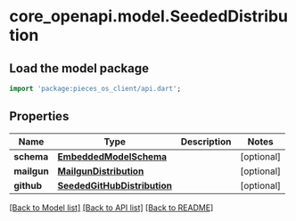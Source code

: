 # core_openapi.model.SeededDistribution

## Load the model package
```dart
import 'package:pieces_os_client/api.dart';
```

## Properties
Name | Type | Description | Notes
------------ | ------------- | ------------- | -------------
**schema** | [**EmbeddedModelSchema**](EmbeddedModelSchema.md) |  | [optional] 
**mailgun** | [**MailgunDistribution**](MailgunDistribution.md) |  | [optional] 
**github** | [**SeededGitHubDistribution**](SeededGitHubDistribution.md) |  | [optional] 

[[Back to Model list]](../README.md#documentation-for-models) [[Back to API list]](../README.md#documentation-for-api-endpoints) [[Back to README]](../README.md)


